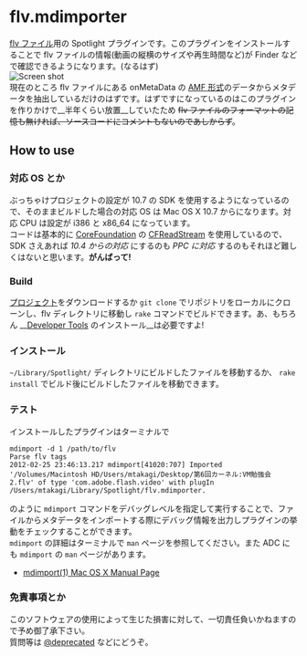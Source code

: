 # flv.mdimporter

[flv ファイル](http://ja.wikipedia.org/wiki/Flash_Video)用の Spotlight プラグインです。このプラグインをインストールすることで flv ファイルの情報(動画の縦横のサイズや再生時間など)が Finder などで確認できるようになります。(なるはず)  
![Screen shot](http://dl.dropbox.com/u/142785/screenshot/flv_finder_info.png "こんな感じ")  
現在のところ flv ファイルにある onMetaData の [AMF 形式](http://opensource.adobe.com/wiki/download/attachments/1114283/JP_amf3_spec_121207.pdf)のデータからメタデータを抽出しているだけのはずです。はずですになっているのはこのプラグインを作りかけで__半年くらい放置__していたため ~~flv ファイルのフォーマットの記憶も無ければ、ソースコードにコメントもないのであしからず~~。

## How to use

### 対応 OS とか
ぶっちゃけプロジェクトの設定が 10.7 の SDK を使用するようになっているので、そのままビルドした場合の対応 OS は Mac OS X 10.7 からになります。対応 CPU は設定が i386 と x86\_64 になっています。  
コードは基本的に [CoreFoundation](https://developer.apple.com/library/mac/#documentation/CoreFoundation/Reference/CoreFoundation_Collection/_index.html) の [CFReadStream](https://developer.apple.com/library/mac/#documentation/CoreFoundation/Reference/CFReadStreamRef/Reference/reference.html) を使用しているので、SDK さえあれば _10.4 からの対応_ にするのも _PPC に対応_ するのもそれほど難しくはないと思います。__がんばって!__

### Build
[プロジェクト](https://github.com/mtakagi/flv-Spotlight-plugin/downloads)をダウンロードするか `git clone` でリポジトリをローカルにクローンし、flv ディレクトリに移動し `rake` コマンドでビルドできます。あ、もちろん __[Developer Tools](http://itunes.apple.com/jp/app/xcode/id497799835?mt=12) のインストール__は必要ですよ!

### インストール
`~/Library/Spotlight/` ディレクトリにビルドしたファイルを移動するか、 `rake install` でビルド後にビルドしたファイルを移動できます。

### テスト
インストールしたプラグインはターミナルで

	mdimport -d 1 /path/to/flv
	Parse flv tags
	2012-02-25 23:46:13.217 mdimport[41020:707] Imported '/Volumes/Macintosh HD/Users/mtakagi/Desktop/第6回カーネル:VM勉強会 2.flv' of type 'com.adobe.flash.video' with plugIn /Users/mtakagi/Library/Spotlight/flv.mdimporter.

のように `mdimport` コマンドをデバッグレベルを指定して実行することで、ファイルからメタデータをインポートする際にデバッグ情報を出力しプラグインの挙動をチェックすることができます。  
`mdimport` の詳細はターミナルで `man` ページを参照してください。また ADC にも `mdimport` の `man` ページがあります。

* [mdimport(1) Mac OS X Manual Page](https://developer.apple.com/library/mac/#documentation/Darwin/Reference/ManPages/man1/mdimport.1.html)

### 免責事項とか
このソフトウェアの使用によって生じた損害に対して、一切責任負いかねますので予め御了承下さい。  
質問等は [@deprecated](http://twitter.com/deprecated) などにどうぞ。